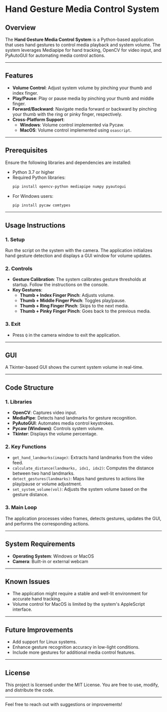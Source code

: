 # Hand Gesture Media Control System

## Overview
The **Hand Gesture Media Control System** is a Python-based application that uses hand gestures to control media playback and system volume. The system leverages Mediapipe for hand tracking, OpenCV for video input, and PyAutoGUI for automating media control actions.

---

## Features
- **Volume Control**: Adjust system volume by pinching your thumb and index finger.
- **Play/Pause**: Play or pause media by pinching your thumb and middle finger.
- **Forward/Backward**: Navigate media forward or backward by pinching your thumb with the ring or pinky finger, respectively.
- **Cross-Platform Support**: 
  - **Windows**: Volume control implemented via Pycaw.
  - **MacOS**: Volume control implemented using `osascript`.

---

## Prerequisites
Ensure the following libraries and dependencies are installed:
- Python 3.7 or higher
- Required Python libraries:
  ```bash
  pip install opencv-python mediapipe numpy pyautogui
  ```
- For Windows users:
  ```bash
  pip install pycaw comtypes
  ```

---

## Usage Instructions

### 1. **Setup**
Run the script on the system with the camera. The application initializes hand gesture detection and displays a GUI window for volume updates.

### 2. **Controls**
- **Gesture Calibration**: The system calibrates gesture thresholds at startup. Follow the instructions on the console.
- **Key Gestures**:
  - **Thumb + Index Finger Pinch**: Adjusts volume.
  - **Thumb + Middle Finger Pinch**: Toggles play/pause.
  - **Thumb + Ring Finger Pinch**: Skips to the next media.
  - **Thumb + Pinky Finger Pinch**: Goes back to the previous media.

### 3. **Exit**
- Press `Q` in the camera window to exit the application.

---

## GUI
A Tkinter-based GUI shows the current system volume in real-time.

---

## Code Structure

### 1. **Libraries**
- **OpenCV**: Captures video input.
- **MediaPipe**: Detects hand landmarks for gesture recognition.
- **PyAutoGUI**: Automates media control keystrokes.
- **Pycaw (Windows)**: Controls system volume.
- **Tkinter**: Displays the volume percentage.

### 2. **Key Functions**
- `get_hand_landmarks(image)`: Extracts hand landmarks from the video feed.
- `calculate_distance(landmarks, idx1, idx2)`: Computes the distance between two hand landmarks.
- `detect_gestures(landmarks)`: Maps hand gestures to actions like play/pause or volume adjustment.
- `set_system_volume(vol)`: Adjusts the system volume based on the gesture distance.

### 3. **Main Loop**
The application processes video frames, detects gestures, updates the GUI, and performs the corresponding actions.

---

## System Requirements
- **Operating System**: Windows or MacOS
- **Camera**: Built-in or external webcam

---

## Known Issues
- The application might require a stable and well-lit environment for accurate hand tracking.
- Volume control for MacOS is limited by the system's AppleScript interface.

---

## Future Improvements
- Add support for Linux systems.
- Enhance gesture recognition accuracy in low-light conditions.
- Include more gestures for additional media control features.

---

## License
This project is licensed under the MIT License. You are free to use, modify, and distribute the code.

---

Feel free to reach out with suggestions or improvements!
